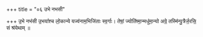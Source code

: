 +++
title = "०६ उभे नभसी"

+++
उ॒भे नभ॑सी उ॒भयां॑श्च लो॒कान्ये यज्व॑नाम॒भिजि॑ताः स्व॒र्गाः। तेषां॒ ज्योति॑ष्मा॒न्मधु॑मा॒न्यो अग्रे॒ तस्मि॑न्पु॒त्रैर्ज॒रसि॒ सं श्र॑येथाम् ॥